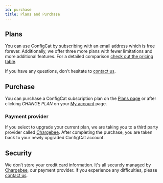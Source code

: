 ```yaml
---
id: purchase
title: Plans and Purchase
---
```



## Plans
You can use ConfigCat by subscribing with an email address which is free forever. Additionally, we offer three more plans with fewer limitations and more additional features. For a detailed comparison <a href="https://configcat.com/#pricing" target="_blank">check out the pricing table</a>.

If you have any questions, don't hesitate to <a href="https://configcat.com/support" target="_blank">contact us</a>.

## Purchase
You can purchase a ConfigCat subscription plan on the <a href="https://app.configcat.com/plans" target="_blank">Plans page</a> or after clicking *CHANGE PLAN* on your <a href="https://app.configcat.com/my-account" target="_blank">My account</a> page.

### Payment provider
If you select to upgrade your current plan, we are taking you to a third party provider called <a href="https://www.chargebee.com/" target="_blank">Chargebee</a>. After completing the purchase, you are taken back to your newly upgraded ConfigCat account.

## Security
We don’t store your credit card information. It's all securely managed by <a href="https://www.chargebee.com/" target="_blank">Chargebee</a>, our payment provider.
If you experience any difficulties, please <a href="https://configcat.com/support" target="_blank">contact us</a>.